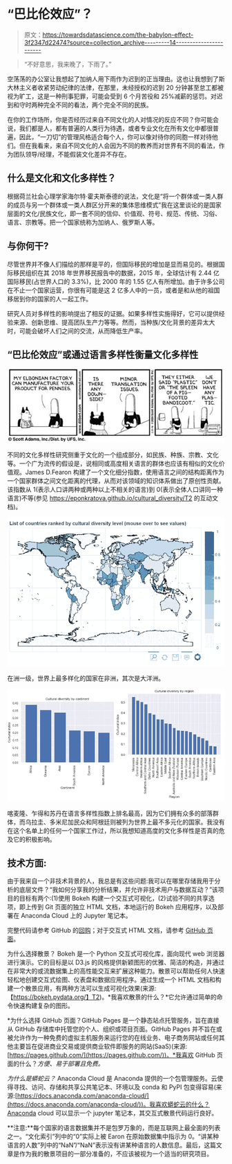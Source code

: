 # “巴比伦效应”？

> 原文：<https://towardsdatascience.com/the-babylon-effect-3f2347d22474?source=collection_archive---------14----------------------->

> “不好意思，我来晚了，下雨了。”

空荡荡的办公室让我想起了加纳人用下雨作为迟到的正当理由。这也让我想到了斯大林主义者收紧劳动纪律的法律，在那里，未经授权的迟到 20 分钟甚至怠工都被视为旷工，这是一种刑事犯罪，可能会受到 6 个月苦役和 25%减薪的惩罚。对迟到和守时两种完全不同的看法，两个完全不同的民族。

在你的工作场所，你是否经历过来自不同文化的人对情况的反应不同？你可能会说，我们都是人，都有普遍的人类行为待遇，或者专业文化在所有文化中都很普遍，因此，“一刀切”的管理风格适合每个人，你可以像对待你的同胞一样对待他们。但在我看来，来自不同文化的人会因为不同的教养而对世界有不同的看法，作为团队领导/经理，不能假装文化差异不存在。

## 什么是文化和文化多样性？

根据荷兰社会心理学家海尔特·霍夫斯泰德的说法，文化是“将一个群体或一类人群的成员与另一个群体或一类人群区分开来的集体思维模式”我在这里谈论的是国家层面的文化/民族文化，即一套不同的信仰、价值观、符号、规范、传统、习俗、语言、宗教等。把一个国家统称为加纳人、俄罗斯人等。

## 与你何干?

尽管世界并不像人们描绘的那样是平的，但国际移民的增加是显而易见的。根据国际移民组织在其 2018 年世界移民报告中的数据，2015 年，全球估计有 2.44 亿国际移民(占世界人口的 3.3%)，比 2000 年的 1.55 亿人有所增加。由于许多公司在不止一个国家运营，你很有可能是这 2 亿多人中的一员，或者是和从他的祖国移居到你的国家的人一起工作。

研究人员对多样性的影响提出了相反的证据。如果多样性实施得好，它可以提供经验来源、创新思维、提高团队生产力等等。然而，当种族/文化背景的差异太大时，可能会破坏人们之间的交流，从而降低生产率。

## “巴比伦效应”或通过语言多样性衡量文化多样性

![](img/68d34b7f78d5bac4ad5b5209d1447e0d.png)

不同的文化多样性研究侧重于文化的一个组成部分，如民族、种族、宗教、文化等。一个广为流传的假设是，说相同或高度相关语言的群体也应该有相似的文化价值观。James D.Fearon 构建了一个文化细分指数，使用语言之间的结构距离作为一个国家群体之间文化距离的代理，从而对该领域的知识体系做出了原创性贡献。该指数从 1(表示人口讲两种或两种以上不相关的语言)到 0(表示全体人口讲同一种语言)不等(参见 https://eponkratova.github.io/cultural_diversity/T2 的互动文档)。

![](img/778d2ec5fdc125b08c56022559b7cea5.png)

在洲一级，世界上最多样化的国家在非洲，其次是大洋洲。

![](img/134a8c2e1c009ebf1dc982d86830da9b.png)

喀麦隆、乍得和苏丹在语言多样性指数上排名最高，因为它们拥有众多的部落群体，而乌拉圭、多米尼加民众和阿根廷则被列为世界上最不多元化的国家。我没有在这个名单上的任何一个国家工作过，所以我想知道高度的文化多样性是否真的危及它的积极影响。

## 技术方面:

由于我来自一个非技术背景的人，我总是有这些问题:我可以在哪里存储我用于分析的底层文件？“我如何分享我的分析结果，并允许非技术用户与数据互动？”该项目的目标有两个:(1)使用 Bokeh 构建一个交互式可视化，(2)试验不同的共享选项，即上传到 Git 页面的独立 HTML 文档，本地运行的 Bokeh 应用程序，以及部署在 Anaconda Cloud 上的 Jupyter 笔记本。

完整代码请参考 GitHub 的[回购](https://github.com/eponkratova/cultural_diversity/blob/master/map.ipynb)；对于交互式 HTML 文档，请参考 [GitHub 页面](https://eponkratova.github.io/cultural_diversity/)。

为什么选择散景？ Bokeh 是一个 Python 交互式可视化库，面向现代 web 浏览器进行演示。它的目标是以 D3.js 的风格提供新颖图形的优雅、简洁的构造，并通过在非常大的或流数据集上的高性能交互来扩展这种能力。散景可以帮助任何人快速轻松地创建交互式绘图、仪表盘和数据应用程序。通过生成一个 HTML 文档和构建一个散景应用，有两种方法可以生成可视化效果(来源:【https://bokeh.pydata.org/】T2)。*我喜欢散景的什么？*它允许通过简单的命令快速构建复杂的图形。

*为什么选择 GitHub 页面？GitHub Pages 是一个静态站点托管服务，旨在直接从 GitHub 存储库中托管您的个人、组织或项目页面。GitHub Pages 并不旨在或被允许作为一种免费的虚拟主机服务来运行您的在线业务、电子商务网站或任何其他主要旨在促进商业交易或提供商业软件即服务的网站(SaaS)(来源:[https://pages.github.com/](https://pages.github.com/))。*我喜欢 GitHub 页面的什么？*方便、易于部署且免费。*

*为什么是蟒蛇云？* Anaconda Cloud 是 Anaconda 提供的一个包管理服务。云使得寻找、访问、存储和共享公共笔记本、环境以及 conda 和 PyPI 包变得容易(来源:[https://docs.anaconda.com/anaconda-cloud/](https://docs.anaconda.com/anaconda-cloud/))。我喜欢蟒蛇云的什么？Anaconda cloud 可以显示一个 jupyter 笔记本，其交互式散景代码运行良好。

**注意:**每个国家的语言数据集并不是包罗万象的，而是互联网上最全面的列表之一。“文化索引”列中的“0”实际上被 Earon 在原始数据集中指示为 0。“讲某种语言的人数”列中的“NaN”/“NaN”表示没有讲某种语言的人数信息。最后，这篇文章是作为我的散景项目的一部分准备的，不应该被视为一个适当的研究项目。